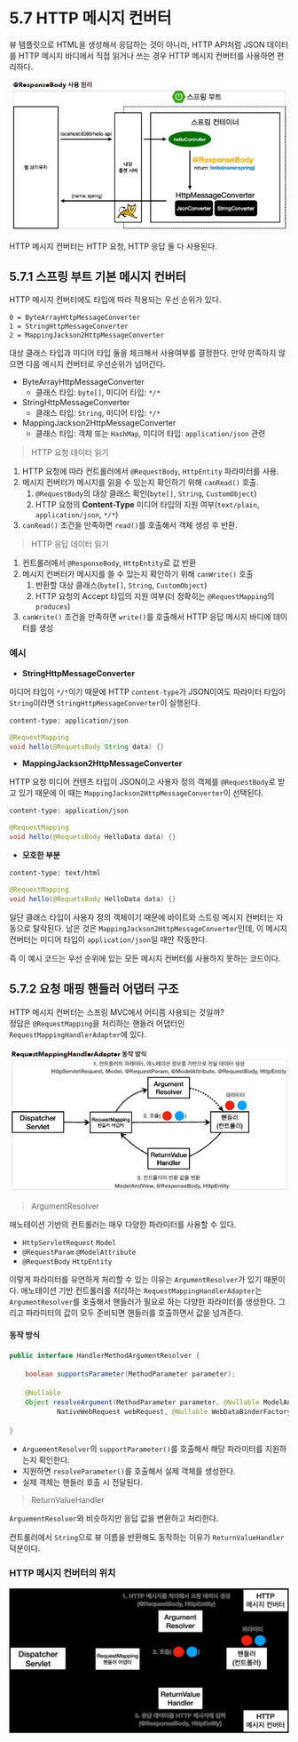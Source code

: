 # 5.7 HTTP 메시지 컨버터

뷰 템플릿으로 HTML을 생성해서 응답하는 것이 아니라, HTTP API처럼 JSON 데이터를 HTTP 메시지 바디에서 직접 읽거나 쓰는 경우 HTTP 메시지 컨버터를
사용하면 편리하다.

![img.png](img.png)

HTTP 메시지 컨버터는 HTTP 요청, HTTP 응답 둘 다 사용된다.

## 5.7.1 스프링 부트 기본 메시지 컨버터

HTTP 메시지 컨버터에도 타입에 따라 적용되는 우선 순위가 있다.

```text
0 = ByteArrayHttpMessageConverter
1 = StringHttpMessageConverter
2 = MappingJackson2HttpMessageConverter
```

대상 클래스 타입과 미디어 타입 둘을 체크해서 사용여부를 결정한다.
만약 만족하지 않으면 다음 메시지 컨버터로 우선순위가 넘어간다.

- ByteArrayHttpMessageConverter
  - 클래스 타입: `byte[]`, 미디어 타입: `*/*`
- StringHttpMessageConverter
  - 클래스 타입: `String`, 미디어 타입: `*/*`
- MappingJackson2HttpMessageConverter
  - 클래스 타입: 객체 또는 `HashMap`, 미디어 타입: `application/json` 관련

    
> HTTP 요청 데이터 읽기

1. HTTP 요청에 따라 컨트롤러에서 `@RequestBody`, `HttpEntity` 파라미터를 사용.
2. 메시지 컨버터가 메시지를 읽을 수 있는지 확인하기 위해 `canRead()` 호출.
   1. `@RequestBody`의 대상 클래스 확인(`byte[]`, `String`, `CustomObject`)
   2. HTTP 요청의 **Content-Type** 미디어 타입의 지원 여부(`text/plain`, `application/json`, `*/*`)  
3. `canRead()` 조건을 만족하면 `read()`를 호출해서 객체 생성 후 반환.

> HTTP 응답 데이터 읽기

1. 컨트롤러에서 `@ResponseBody`, `HttpEntity`로 값 반환
2. 메시지 컨버터가 메시지를 쓸 수 있는지 확인하기 위해 `canWrite()` 호출
   1. 반환할 대상 클래스(`byte[]`, `String`, `CustomObject`)
   2. HTTP 요청의 Accept 타입의 지원 여부(더 정확히는 `@RequestMapping`의 `produces`)
3. `canWrite()` 조건을 만족하면 `write()`를 호출해서 HTTP 응답 메시지 바디에 데이터를 생성

### 예시

- **StringHttpMessageConverter**

미디어 타입이 `*/*`이기 때문에 HTTP `content-type`가 JSON이여도
파라미터 타입이 `String`이라면 `StringHttpMessageConverter`이 실행된다. 

```http request
content-type: application/json
```

```java
@RequestMapping
void hello(@RequetsBody String data) {}
```

- **MappingJackson2HttpMessageConverter**

HTTP 요청 미디어 컨텐츠 타입이 JSON이고 사용자 정의 객체를 `@RequestBody`로 받고 있기 때문에
이 때는 `MappingJackson2HttpMessageConverter`이 선택된다.

```http request
content-type: application/json
```

```java
@RequestMapping
void hello(@RequetsBody HelloData data) {}
```

- **모호한 부분**

```http request
content-type: text/html
```

```java
@RequestMapping
void hello(@RequetsBody HelloData data) {}
```

일단 클래스 타입이 사용자 정의 객체이기 때문에 바이트와 스트링 메시지 컨버터는 자동으로 탈락된다.
남은 것은 `MappingJackson2HttpMessageConverter`인데, 이 메시지 컨버터는 미디어 타입이 `application/json`일 때만 작동한다.

즉 이 예시 코드는 우선 순위에 있는 모든 메시지 컨버터를 사용하지 못하는 코드이다. 

## 5.7.2 요청 매핑 핸들러 어댑터 구조

HTTP 메시지 컨버터는 스프링 MVC에서 어디쯤 사용되는 것일까?  
정답은 `@RequestMapping`을 처리하는 핸들러 어댑터인 `RequestMappingHandlerAdapter`에 있다.

![img_1.png](img_1.png)

> ArgumentResolver

애노테이션 기반의 컨트롤러는 매우 다양한 파라미터를 사용할 수 있다.
- `HttpServletRequest` `Model`
- `@RequestParam` `@ModelAttribute`
- `@RequestBody` `HttpEntity`

이렇게 파라미터를 유연하게 처리할 수 있는 이유는 `ArgumentResolver`가 있기 때문이다.
애노테이션 기반 컨트롤러를 처리하는 `RequestMappingHandlerAdapter`는 `ArgumentResolver`를 호출해서 핸들러가 필요로 하는 다양한 파라미터를 생성한다.
그리고 파라미터의 값이 모두 준비되면 핸들러를 호출하면서 값을 넘겨준다.

#### 동작 방식

```java
public interface HandlerMethodArgumentResolver {
    
	boolean supportsParameter(MethodParameter parameter);

	@Nullable
	Object resolveArgument(MethodParameter parameter, @Nullable ModelAndViewContainer mavContainer,
			NativeWebRequest webRequest, @Nullable WebDataBinderFactory binderFactory) throws Exception;

}
```


- `ArguementResolver`의 `supportParameter()`를 호출해서 해당 파라미터를 지원하는지 확인한다.
- 지원하면 `resolveParameter()`를 호출해서 실제 객체를 생성한다.
- 실제 객체는 핸들러 호출 시 전달된다.

> ReturnValueHandler

`ArguementResolver`와 비슷하지만 응답 값을 변환하고 처리한다.

컨트롤러에서 `String`으로 뷰 이름을 반환해도 동작하는 이유가 `ReturnValueHandler` 덕분이다.

### HTTP 메시지 컨버터의 위치

![img_2.png](img_2.png)